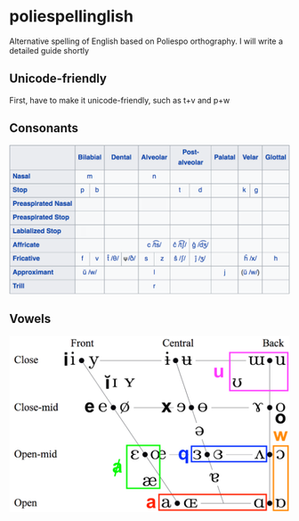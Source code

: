 # poliespellinglish
Alternative spelling of English based on Poliespo orthography. I will write a detailed guide shortly

## Unicode-friendly
First, have to make it unicode-friendly, such as t+v and p+w

## Consonants
![Consonant table](https://raw.githubusercontent.com/ajlee2006/poliespellinglish/main/images/poliespellinglish%20consonants.png)

## Vowels
![Vowel table](https://raw.githubusercontent.com/ajlee2006/poliespellinglish/main/images/poliespellinglish%20vowels.png)
